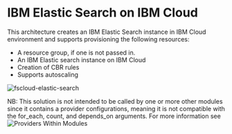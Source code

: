 # IBM Elastic Search on IBM Cloud

This architecture creates an IBM Elastic Search instance in IBM Cloud environment and supports provisioning the following resources:

- A resource group, if one is not passed in.
- An IBM Elastic search instance on IBM Cloud
- Creation of CBR rules
- Supports autoscaling

![fscloud-elastic-search](https://github.com/terraform-ibm-modules/terraform-ibm-icd-elasticsearch/tree/main/reference-architecture/da-elasticsearch.svg)

NB: This solution is not intended to be called by one or more other modules since it contains a provider configurations, meaning it is not compatible with the for_each, count, and depends_on arguments. For more information see ![Providers Within Modules](https://developer.hashicorp.com/terraform/language/modules/develop/providers)
